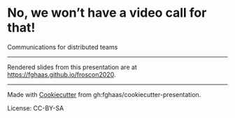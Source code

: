 # No, we won’t have a video call for that!
Communications for distributed teams


* * *



Rendered slides from this presentation are at <https://fghaas.github.io/froscon2020>.

* * *

Made with [Cookiecutter](https://cookiecutter.readthedocs.io/) from gh:fghaas/cookiecutter-presentation.

License: CC-BY-SA
